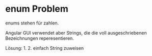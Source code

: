 enum Problem
============

enums stehen für zahlen.

Angular GUI verwendet aber Strings, die die voll ausgeschriebenen Bezeichnungen reperesentieren.

Lösung:
1.
2. einfach String zuweisen